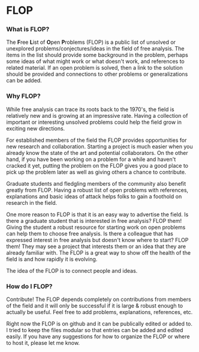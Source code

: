 # FLOP

### What is FLOP?

The **F**ree **L**ist of **O**pen **P**roblems (FLOP) is a public list of unsolved or unexplored problems/conjectures/ideas in the field of free analysis. The items in the list should provide some background in the problem, perhaps some ideas of what might work or what doesn't work, and references to related material. If an open problem is solved, then a link to the solution should be provided and connections to other problems or generalizations can be added.


### Why FLOP?

While free analysis can trace its roots back to the 1970's, the field is relatively new and is growing at an impressive rate. Having a collection of important or interesting unsolved problems could help the field grow in exciting new directions.

For established members of the field the FLOP provides opportunities for new research and collaboration. Starting a project is much easier when you already know the state of the art and potential collaborators. On the other hand, if you have been working on a problem for a while and haven't cracked it yet, putting the problem on the FLOP gives you a good place to pick up the problem later as well as giving others a chance to contribute.

Graduate students and fledgling members of the community also benefit greatly from FLOP. Having a robust list of open problems with references, explanations and basic ideas of attack helps folks to gain a foothold on research in the field.

One more reason to FLOP is that it is an easy way to advertise the field. Is there a graduate student that is interested in free analysis? FLOP them! Giving the student a robust resource for starting work on open problems can help them to choose free analysis. Is there a colleague that has expressed interest in free analysis but doesn't know where to start? FLOP them! They may see a project that interests them or an idea that they are already familiar with. The FLOP is a great way to show off the health of the field is and how rapidly it is evolving.

The idea of the FLOP is to connect people and ideas.


### How do I FLOP?

Contribute! The FLOP depends completely on contributions from members of the field and it will only be successful if it is large & robust enough to actually be useful. Feel free to add problems, explanations, references, etc.

Right now the FLOP is on github and it can be publically edited or added to. I tried to keep the files modular so that entries can be added and edited easily. If you have any suggestions for how to organize the FLOP or where to host it, please let me know.


